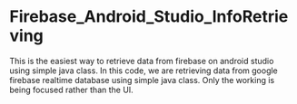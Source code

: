 # Firebase_Android_Studio_InfoRetrieving
This is the easiest way to retrieve data from firebase on android studio using simple java class.
In this code, we are retrieving data from google firebase realtime database using simple java class.
Only the working is being focused rather than the UI.

